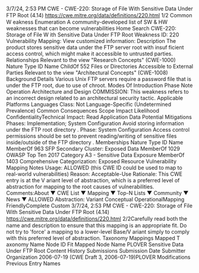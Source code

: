 3/7/24, 2:53 PM CWE - CWE-220: Storage of File With Sensitive Data Under FTP Root (4.14)
https://cwe.mitre.org/data/deﬁnitions/220.html 1/2
Common W eakness Enumeration
A community-developed list of SW & HW weaknesses that can become
vulnerabilities
Home Search
CWE-220: Storage of File W ith Sensitive Data Under FTP Root
Weakness ID: 220
Vulnerability Mapping: 
View customized information:
 Description
The product stores sensitive data under the FTP server root with insuf ficient access control, which might make it accessible to
untrusted parties.
 Relationships
 Relevant to the view "Research Concepts" (CWE-1000)
Nature Type ID Name
ChildOf 552 Files or Directories Accessible to External Parties
 Relevant to the view "Architectural Concepts" (CWE-1008)
 Background Details
Various Unix FTP servers require a password file that is under the FTP root, due to use of chroot.
 Modes Of Introduction
Phase Note
Operation
Architecture and Design COMMISSION: This weakness refers to an incorrect design related to an architectural security tactic.
 Applicable Platforms
Languages
Class: Not Language-Specific (Undetermined Prevalence)
 Common Consequences
Scope Impact Likelihood
ConfidentialityTechnical Impact: Read Application Data
 Potential Mitigations
Phases: Implementation; System Configuration
Avoid storing information under the FTP root directory .
Phase: System Configuration
Access control permissions should be set to prevent reading/writing of sensitive files inside/outside of the FTP directory .
 Memberships
Nature Type ID Name
MemberOf 963 SFP Secondary Cluster: Exposed Data
MemberOf 1029 OWASP Top Ten 2017 Category A3 - Sensitive Data Exposure
MemberOf 1403 Comprehensive Categorization: Exposed Resource
 Vulnerability Mapping Notes
Usage: ALLOWED (this CWE ID could be used to map to real-world vulnerabilities)
Reason: Acceptable-Use
Rationale:
This CWE entry is at the V ariant level of abstraction, which is a preferred level of abstraction for mapping to the root causes of
vulnerabilities.
Comments:About ▼ CWE List ▼ Mapping ▼ Top-N Lists ▼ Community ▼ News ▼
ALLOWED
Abstraction: Variant
Conceptual OperationalMapping
FriendlyComplete Custom
3/7/24, 2:53 PM CWE - CWE-220: Storage of File With Sensitive Data Under FTP Root (4.14)
https://cwe.mitre.org/data/deﬁnitions/220.html 2/2Carefully read both the name and description to ensure that this mapping is an appropriate fit. Do not try to 'force' a mapping to a
lower-level Base/V ariant simply to comply with this preferred level of abstraction.
 Taxonomy Mappings
Mapped T axonomy Name Node ID Fit Mapped Node Name
PLOVER Sensitive Data Under FTP Root
 Content History
 Submissions
Submission Date Submitter Organization
2006-07-19
(CWE Draft 3, 2006-07-19)PLOVER
 Modifications
 Previous Entry Names